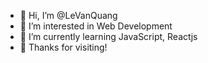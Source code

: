 - 👋 Hi, I’m @LeVanQuang
- 👀 I’m interested in Web Development
- 🌱 I’m currently learning JavaScript, Reactjs
- 💞️ Thanks for visiting!

<!---
LeVanQuang-3112/LeVanQuang-3112 is a ✨ special ✨ repository because its `README.md` (this file) appears on your GitHub profile.
You can click the Preview link to take a look at your changes.
--->
